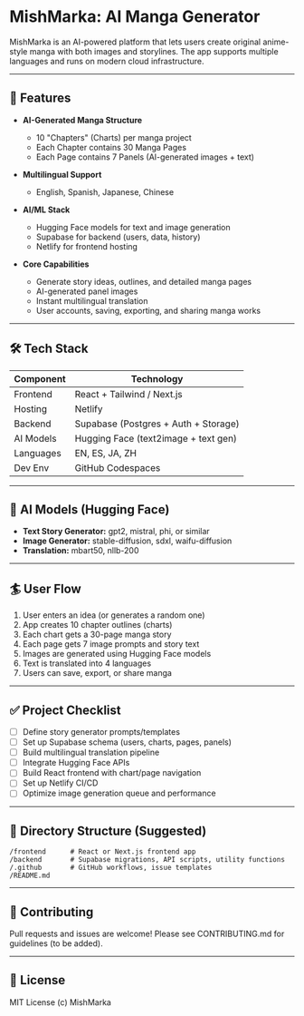 # MishMarka: AI Manga Generator

MishMarka is an AI-powered platform that lets users create original anime-style manga with both images and storylines. The app supports multiple languages and runs on modern cloud infrastructure.

---

## 🚀 Features

- **AI-Generated Manga Structure**
  - 10 "Chapters" (Charts) per manga project
  - Each Chapter contains 30 Manga Pages
  - Each Page contains 7 Panels (AI-generated images + text)

- **Multilingual Support**
  - English, Spanish, Japanese, Chinese

- **AI/ML Stack**
  - Hugging Face models for text and image generation
  - Supabase for backend (users, data, history)
  - Netlify for frontend hosting

- **Core Capabilities**
  - Generate story ideas, outlines, and detailed manga pages
  - AI-generated panel images
  - Instant multilingual translation
  - User accounts, saving, exporting, and sharing manga works

---

## 🛠️ Tech Stack

| Component   | Technology                  |
|-------------|----------------------------|
| Frontend    | React + Tailwind / Next.js |
| Hosting     | Netlify                    |
| Backend     | Supabase (Postgres + Auth + Storage) |
| AI Models   | Hugging Face (text2image + text gen) |
| Languages   | EN, ES, JA, ZH             |
| Dev Env     | GitHub Codespaces          |

---

## 🧠 AI Models (Hugging Face)

- **Text Story Generator:** gpt2, mistral, phi, or similar
- **Image Generator:** stable-diffusion, sdxl, waifu-diffusion
- **Translation:** mbart50, nllb-200

---

## 🏄 User Flow

1. User enters an idea (or generates a random one)
2. App creates 10 chapter outlines (charts)
3. Each chart gets a 30-page manga story
4. Each page gets 7 image prompts and story text
5. Images are generated using Hugging Face models
6. Text is translated into 4 languages
7. Users can save, export, or share manga

---

## ✅ Project Checklist

- [ ] Define story generator prompts/templates
- [ ] Set up Supabase schema (users, charts, pages, panels)
- [ ] Build multilingual translation pipeline
- [ ] Integrate Hugging Face APIs
- [ ] Build React frontend with chart/page navigation
- [ ] Set up Netlify CI/CD
- [ ] Optimize image generation queue and performance

---

## 📂 Directory Structure (Suggested)

```
/frontend      # React or Next.js frontend app
/backend       # Supabase migrations, API scripts, utility functions
/.github       # GitHub workflows, issue templates
/README.md
```

---

## 📝 Contributing

Pull requests and issues are welcome! Please see CONTRIBUTING.md for guidelines (to be added).

---

## 📄 License

MIT License (c) MishMarka